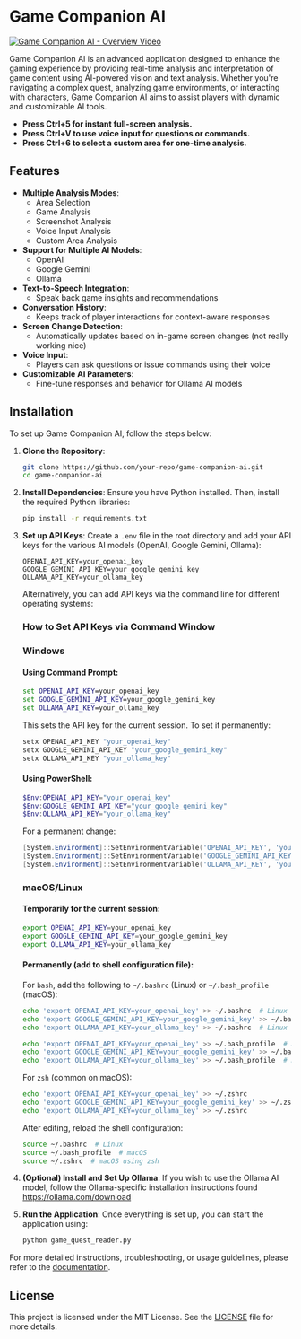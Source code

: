 # Game Companion AI

[![Game Companion AI - Overview Video](https://img.youtube.com/vi/WikAtNu76K0/0.jpg)](https://youtu.be/WikAtNu76K0?si=rgWLodV5fDs5BFXt)

Game Companion AI is an advanced application designed to enhance the gaming experience by providing real-time analysis and interpretation of game content using AI-powered vision and text analysis. Whether you're navigating a complex quest, analyzing game environments, or interacting with characters, Game Companion AI aims to assist players with dynamic and customizable AI tools.


- **Press Ctrl+5 for instant full-screen analysis.**
- **Press Ctrl+V to use voice input for questions or commands.**
- **Press Ctrl+6 to select a custom area for one-time analysis.**


## Features

- **Multiple Analysis Modes**:
    - Area Selection
    - Game Analysis
    - Screenshot Analysis
    - Voice Input Analysis
    - Custom Area Analysis
- **Support for Multiple AI Models**:
    - OpenAI
    - Google Gemini
    - Ollama
- **Text-to-Speech Integration**:
    - Speak back game insights and recommendations
- **Conversation History**:
    - Keeps track of player interactions for context-aware responses
- **Screen Change Detection**:
    - Automatically updates based on in-game screen changes (not really working nice)
- **Voice Input**:
    - Players can ask questions or issue commands using their voice
- **Customizable AI Parameters**:
    - Fine-tune responses and behavior for Ollama AI models
 

## Installation

To set up Game Companion AI, follow the steps below:

1. **Clone the Repository**:
    ```bash
    git clone https://github.com/your-repo/game-companion-ai.git
    cd game-companion-ai
    ```

2. **Install Dependencies**:
    Ensure you have Python installed. Then, install the required Python libraries:
    ```bash
    pip install -r requirements.txt
    ```

3. **Set up API Keys**:
    Create a `.env` file in the root directory and add your API keys for the various AI models (OpenAI, Google Gemini, Ollama):
    ```env
    OPENAI_API_KEY=your_openai_key
    GOOGLE_GEMINI_API_KEY=your_google_gemini_key
    OLLAMA_API_KEY=your_ollama_key
    ```

    Alternatively, you can add API keys via the command line for different operating systems:

    ### How to Set API Keys via Command Window

    ### Windows

    #### Using Command Prompt:
    ```cmd
    set OPENAI_API_KEY=your_openai_key
    set GOOGLE_GEMINI_API_KEY=your_google_gemini_key
    set OLLAMA_API_KEY=your_ollama_key
    ```

    This sets the API key for the current session. To set it permanently:
    ```cmd
    setx OPENAI_API_KEY "your_openai_key"
    setx GOOGLE_GEMINI_API_KEY "your_google_gemini_key"
    setx OLLAMA_API_KEY "your_ollama_key"
    ```

    #### Using PowerShell:
    ```powershell
    $Env:OPENAI_API_KEY="your_openai_key"
    $Env:GOOGLE_GEMINI_API_KEY="your_google_gemini_key"
    $Env:OLLAMA_API_KEY="your_ollama_key"
    ```

    For a permanent change:
    ```powershell
    [System.Environment]::SetEnvironmentVariable('OPENAI_API_KEY', 'your_openai_key', 'User')
    [System.Environment]::SetEnvironmentVariable('GOOGLE_GEMINI_API_KEY', 'your_google_gemini_key', 'User')
    [System.Environment]::SetEnvironmentVariable('OLLAMA_API_KEY', 'your_ollama_key', 'User')
    ```

    ### macOS/Linux

    #### Temporarily for the current session:
    ```bash
    export OPENAI_API_KEY=your_openai_key
    export GOOGLE_GEMINI_API_KEY=your_google_gemini_key
    export OLLAMA_API_KEY=your_ollama_key
    ```

    #### Permanently (add to shell configuration file):

    For `bash`, add the following to `~/.bashrc` (Linux) or `~/.bash_profile` (macOS):
    ```bash
    echo 'export OPENAI_API_KEY=your_openai_key' >> ~/.bashrc  # Linux
    echo 'export GOOGLE_GEMINI_API_KEY=your_google_gemini_key' >> ~/.bashrc  # Linux
    echo 'export OLLAMA_API_KEY=your_ollama_key' >> ~/.bashrc  # Linux

    echo 'export OPENAI_API_KEY=your_openai_key' >> ~/.bash_profile  # macOS
    echo 'export GOOGLE_GEMINI_API_KEY=your_google_gemini_key' >> ~/.bash_profile  # macOS
    echo 'export OLLAMA_API_KEY=your_ollama_key' >> ~/.bash_profile  # macOS
    ```

    For `zsh` (common on macOS):
    ```bash
    echo 'export OPENAI_API_KEY=your_openai_key' >> ~/.zshrc
    echo 'export GOOGLE_GEMINI_API_KEY=your_google_gemini_key' >> ~/.zshrc
    echo 'export OLLAMA_API_KEY=your_ollama_key' >> ~/.zshrc
    ```

    After editing, reload the shell configuration:
    ```bash
    source ~/.bashrc  # Linux
    source ~/.bash_profile  # macOS
    source ~/.zshrc  # macOS using zsh
    ```

4. **(Optional) Install and Set Up Ollama**:
    If you wish to use the Ollama AI model, follow the Ollama-specific installation instructions found https://ollama.com/download

5. **Run the Application**:
    Once everything is set up, you can start the application using:
    ```bash
    python game_quest_reader.py
    ```

For more detailed instructions, troubleshooting, or usage guidelines, please refer to the [documentation](docs/game_quest_reader.md).

## License

This project is licensed under the MIT License. See the [LICENSE](LICENSE) file for more details.
